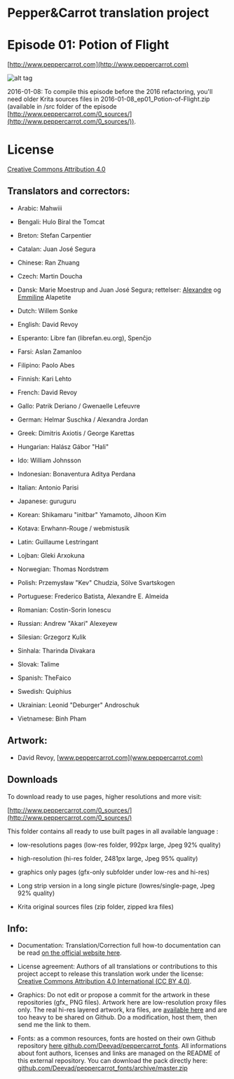 ﻿# Pepper&Carrot translation project
# Episode 01: Potion of Flight

[http://www.peppercarrot.com](http://www.peppercarrot.com)

![alt tag](gfx_Pepper-and-Carrot_by-David-Revoy_E01.png)

2016-01-08: To compile this episode before the 2016 refactoring, you'll need older Krita sources files in 2016-01-08_ep01_Potion-of-Flight.zip (available in /src folder of the episode [http://www.peppercarrot.com/0_sources/](http://www.peppercarrot.com/0_sources/)).


License
=======

[Creative Commons Attribution 4.0](https://creativecommons.org/licenses/by/4.0/)

## Translators and correctors:

* Arabic: Mahwiii

* Bengali: Hulo Biral the Tomcat

* Breton: Stefan Carpentier

* Catalan: Juan José Segura

* Chinese: Ran Zhuang

* Czech: Martin Doucha

* Dansk: Marie Moestrup and Juan José Segura; rettelser: [Alexandre](https://github.com/Alkarex) og [Emmiline](https://github.com/Emmilinette) Alapetite

* Dutch: Willem Sonke

* English: David Revoy

* Esperanto: Libre fan (librefan.eu.org), Spenĉjo

* Farsi: Aslan Zamanloo

* Filipino: Paolo Abes

* Finnish: Kari Lehto

* French: David Revoy

* Gallo: Patrik Deriano / Gwenaelle Lefeuvre

* German: Helmar Suschka / Alexandra Jordan

* Greek: Dimitris Axiotis / George Karettas

* Hungarian: Halász Gábor "Hali"

* Ido: William Johnsson

* Indonesian: Bonaventura Aditya Perdana

* Italian: Antonio Parisi

* Japanese: guruguru

* Korean: Shikamaru "initbar" Yamamoto, Jihoon Kim

* Kotava: Erwhann-Rouge / webmistusik

* Latin: Guillaume Lestringant

* Lojban: Gleki Arxokuna

* Norwegian: Thomas Nordstrøm

* Polish: Przemysław "Kev" Chudzia, Sölve Svartskogen

* Portuguese: Frederico Batista, Alexandre E. Almeida

* Romanian: Costin-Sorin Ionescu

* Russian: Andrew "Akari" Alexeyew

* Silesian: Grzegorz Kulik

* Sinhala: Tharinda Divakara

* Slovak: Talime

* Spanish: TheFaico

* Swedish: Quiphius

* Ukrainian: Leonid "Deburger" Androschuk

* Vietnamese: Binh Pham


## Artwork:

* David Revoy, [www.peppercarrot.com](www.peppercarrot.com)


## Downloads

To download ready to use pages, higher resolutions and more visit:

[http://www.peppercarrot.com/0_sources/](http://www.peppercarrot.com/0_sources/)


This folder contains all ready to use built pages in all available language :

* low-resolutions pages (low-res folder, 992px large, Jpeg 92% quality)

* high-resolution (hi-res folder, 2481px large, Jpeg 95% quality)

* graphics only pages (gfx-only subfolder under low-res and hi-res)

* Long strip version in a long single picture (lowres/single-page, Jpeg 92% quality)

* Krita original sources files (zip folder, zipped kra files) 


## Info:

- Documentation: Translation/Correction full how-to documentation can be read [on the official website here](http://www.peppercarrot.com/fr/article267/how-to-add-a-translation-or-a-correction).

- License agreement: Authors of all translations or contributions to this project accept to release this translation work under the license: [Creative Commons Attribution 4.0 International (CC BY 4.0)](https://creativecommons.org/licenses/by/4.0/).

- Graphics: Do not edit or propose a commit for the artwork in these repositories (gfx_ PNG files). Artwork here are low-resolution proxy files only. The real hi-res layered artwork, kra files, are [available here](http://www.peppercarrot.com/en/static6/sources) and are too heavy to be shared on Github. Do a modification, host them, then send me the link to them.

- Fonts: as a common resources, fonts are hosted on their own Github repository [here  github.com/Deevad/peppercarrot_fonts](https://github.com/Deevad/peppercarrot_fonts). All informations about font authors, licenses and links are managed on the README of this external repository. You can download the pack directly here: [github.com/Deevad/peppercarrot_fonts/archive/master.zip](https://github.com/Deevad/peppercarrot_fonts/archive/master.zip)
